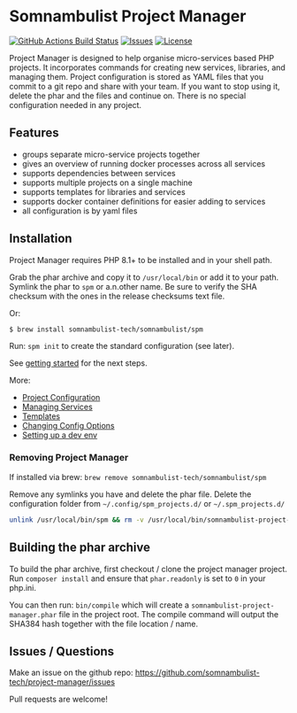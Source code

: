 # Somnambulist Project Manager

[![GitHub Actions Build Status](https://img.shields.io/github/workflow/status/somnambulist-tech/project-manager/release?logo=github)](https://github.com/somnambulist-tech/project-manager/actions?query=workflow%3Arelease)
[![Issues](https://img.shields.io/github/issues/somnambulist-tech/project-manager?logo=github)](https://github.com/somnambulist-tech/project-manager/issues)
[![License](https://img.shields.io/github/license/somnambulist-tech/project-manager?logo=github)](https://github.com/somnambulist-tech/project-manager/blob/master/LICENSE)

Project Manager is designed to help organise micro-services based PHP projects. It
incorporates commands for creating new services, libraries, and managing them.
Project configuration is stored as YAML files that you commit to a git repo and
share with your team. If you want to stop using it, delete the phar and the files
and continue on. There is no special configuration needed in any project.

## Features

 * groups separate micro-service projects together
 * gives an overview of running docker processes across all services
 * supports dependencies between services
 * supports multiple projects on a single machine
 * supports templates for libraries and services
 * supports docker container definitions for easier adding to services
 * all configuration is by yaml files

## Installation

Project Manager requires PHP 8.1+ to be installed and in your shell path.

Grab the phar archive and copy it to `/usr/local/bin` or add it to your path.
Symlink the phar to `spm` or a.n.other name. Be sure to verify the SHA checksum with
the ones in the release checksums text file.

Or:

    $ brew install somnambulist-tech/somnambulist/spm

Run: `spm init` to create the standard configuration (see later).

See [getting started](docs/getting-started.md) for the next steps.

More:

 * [Project Configuration](docs/project-configuration.md)
 * [Managing Services](docs/services.md)
 * [Templates](docs/templates.md)
 * [Changing Config Options](docs/changing-config.md)
 * [Setting up a dev env](docs/init-dev-env.md)

### Removing Project Manager

If installed via brew: `brew remove somnambulist-tech/somnambulist/spm`

Remove any symlinks you have and delete the phar file. Delete the configuration folder
from `~/.config/spm_projects.d/` or `~/.spm_projects.d/`

```bash
unlink /usr/local/bin/spm && rm -v /usr/local/bin/somnambulist-project-manager.phar
```

## Building the phar archive

To build the phar archive, first checkout / clone the project manager project. Run
`composer install` and ensure that `phar.readonly` is set to `0` in your php.ini.

You can then run: `bin/compile` which will create a `somnambulist-project-manager.phar`
file in the project root. The compile command will output the SHA384 hash together with the
file location / name.

## Issues / Questions

Make an issue on the github repo: https://github.com/somnambulist-tech/project-manager/issues

Pull requests are welcome!
